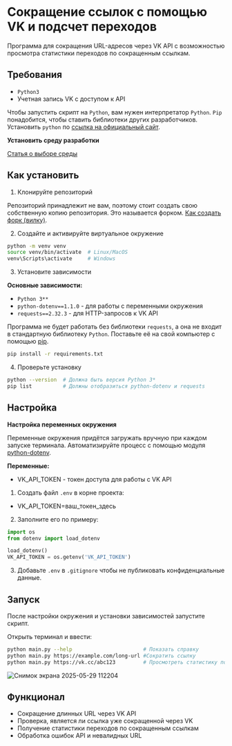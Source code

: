 # Сокращение ссылок с помощью VK и подсчет переходов
Программа для сокращения URL-адресов через VK API с возможностью просмотра статистики переходов по сокращенным ссылкам.

## Требования
- `Python3`
- Учетная запись VK с доступом к API

Чтобы запустить скрипт на `Python`, вам нужен интерпретатор `Python`. `Pip` понадобится, чтобы ставить библиотеки других разработчиков.
Установить `python` по [ссылка на официальный сайт](https://www.python.org/).

**Установить среду разработки**

[Статья о выборе среды](https://tproger.ru/articles/python-ide)

## Как установить
1. Клонируйте репозиторий

Репозиторий принадлежит не вам, поэтому стоит создать свою собственную копию репозитория. Это называется форком. [Как создать форк (вилку)](https://docs.github.com/ru/pull-requests/collaborating-with-pull-requests/working-with-forks/fork-a-repo).

2. Создайте и активируйте виртуальное окружение

```bash
python -m venv venv
source venv/bin/activate  # Linux/MacOS
venv\Scripts\activate     # Windows
```

3. Установите зависимости

**Основные зависимости:**
- `Python 3**`
- `python-dotenv==1.1.0` - для работы с переменными окружения
- `requests==2.32.3` - для HTTP-запросов к VK API

Программа не будет работать без библиотеки `requests`, а она не входит в стандартную библиотеку `Python`. Поставьте её на свой компьютер с помощью [pip](https://dvmn.org/encyclopedia/pip/pip_basic_usage/).

```bash
pip install -r requirements.txt
```

4. Проверьте установку
```bash
python --version  # Должна быть версия Python 3*
pip list          # Должны отобразиться python-dotenv и requests
```

## Настройка

**Настройка переменных окружения**

Переменные окружения придётся загружать вручную при каждом запуске терминала. Автоматизируйте процесс с помощью модуля [python-dotenv](https://pypi.org/project/python-dotenv/0.9.1/).

**Переменные:**
- VK_API_TOKEN - токен доступа для работы с VK API

1. Создать файл `.env` в корне проекта:
- VK_API_TOKEN=ваш_токен_здесь

2. Заполните его по примеру:
```python
import os
from dotenv import load_dotenv

load_dotenv()
VK_API_TOKEN = os.getenv('VK_API_TOKEN')
```

3. Добавьте `.env` в `.gitignore` чтобы не публиковать конфиденциальные данные.

## Запуск
После настройки окружения и установки зависимостей запустите скрипт.

Открыть терминал и ввести:
```bash
python main.py --help                       # Показать справку
python main.py https://example.com/long-url #Сократить ссылку
python main.py https://vk.cc/abc123         # Просмотреть статистику по сокращенной ссылке
```
![Снимок экрана 2025-05-29 112204](https://github.com/user-attachments/assets/3139bba3-b736-491a-aebb-1b2d6b9448ca)

## Функционал
- Сокращение длинных URL через VK API
- Проверка, является ли ссылка уже сокращенной через VK
- Получение статистики переходов по сокращенным ссылкам
- Обработка ошибок API и невалидных URL
